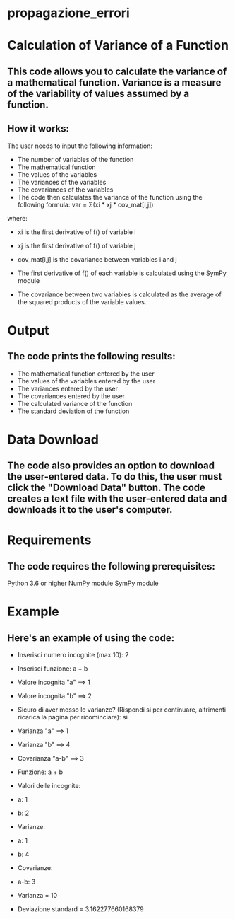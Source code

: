 # propagazione_errori
# Calculation of Variance of a Function
## This code allows you to calculate the variance of a mathematical function. Variance is a measure of the variability of values assumed by a function.

## How it works:
The user needs to input the following information:

- The number of variables of the function
- The mathematical function
- The values of the variables
- The variances of the variables
- The covariances of the variables
- The code then calculates the variance of the function using the following formula: var = Σ(xi * xj * cov_mat[i,j])

where:

- xi is the first derivative of f() of variable i
- xj is the first derivative of f() of variable j
- cov_mat[i,j] is the covariance between variables i and j
- The first derivative of f() of each variable is calculated using the SymPy module

- The covariance between two variables is calculated as the average of the squared products of the variable values.

# Output
## The code prints the following results:

- The mathematical function entered by the user
- The values of the variables entered by the user
- The variances entered by the user
- The covariances entered by the user
- The calculated variance of the function
- The standard deviation of the function

# Data Download
## The code also provides an option to download the user-entered data. To do this, the user must click the "Download Data" button. The code creates a text file with the user-entered data and downloads it to the user's computer.

# Requirements
## The code requires the following prerequisites:

Python 3.6 or higher
NumPy module
SymPy module

# Example
## Here's an example of using the code:

- Inserisci numero incognite (max 10): 2
- Inserisci funzione: a + b
- Valore incognita "a" ==> 1
- Valore incognita "b" ==> 2
- Sicuro di aver messo le varianze? (Rispondi si per continuare, altrimenti ricarica la pagina per ricominciare): si
- Varianza "a" ==> 1
- Varianza "b" ==> 4
- Covarianza "a-b" ==> 3

- Funzione: a + b
- Valori delle incognite:
- a: 1
- b: 2
- Varianze:
- a: 1
- b: 4
- Covarianze:
- a-b: 3

- Varianza = 10
- Deviazione standard = 3.162277660168379
